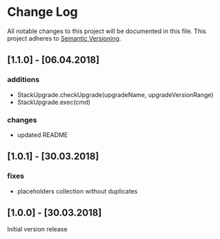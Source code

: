 # Change Log
All notable changes to this project will be documented in this file.
This project adheres to [Semantic Versioning](http://semver.org/).

## [1.1.0] - [06.04.2018]

### additions

* StackUpgrade.checkUpgrade(upgradeName, upgradeVersionRange)
* StackUpgrade.exec(cmd)

### changes

* updated README

## [1.0.1] - [30.03.2018]

### fixes

* placeholders collection without duplicates


## [1.0.0] - [30.03.2018]

Initial version release

